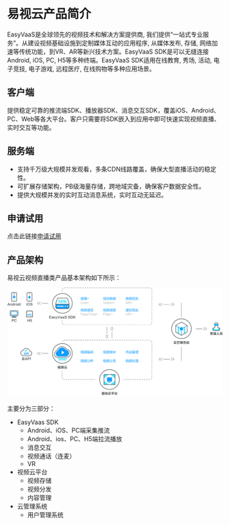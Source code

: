 # 易视云产品简介
EasyVaaS是全球领先的视频技术和解决方案提供商, 我们提供“一站式专业服务”。从建设视频基础设施到定制媒体互动的应用程序, 从媒体发布, 存储, 网络加速等传统功能，到VR、AR等新兴技术方案。EasyVaaS SDK是可以无缝连接Android, iOS, PC, H5等多种终端。EasyVaaS SDK适用在线教育, 秀场, 活动, 电子竞技, 电子游戏, 远程医疗, 在线购物等多种应用场景。
## 客户端
提供稳定可靠的推流端SDK、播放器SDK、消息交互SDK，覆盖iOS、Android、PC、Web等各大平台。客户只需要将SDK嵌入到应用中即可快速实现视频直播、实时交互等功能。
## 服务端
* 支持千万级大规模并发观看，多条CDN线路覆盖，确保大型直播活动的稳定性。
* 可扩展存储架构，PB级海量存储，跨地域灾备，确保客户数据安全性。
* 提供大规模并发的实时互动消息系统，实时互动无延迟。

## 申请试用
点击此链接[申请试用](http://www.easyvaas.com/sdk-live.html)

## 产品架构
易视云视频直播类产品基本架构如下所示：

![](media/sdk-function.png)

主要分为三部分：

* EasyVaas SDK
    * Android、iOS、PC端采集推流
    * Android、ios、PC、H5端拉流播放
    * 消息交互
    * 视频通话（连麦）
    * VR
* 视频云平台
    * 视频存储
    * 视频分发
    * 内容管理
* 云管理系统
    * 用户管理系统 


